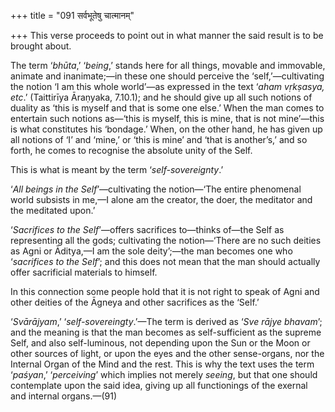 +++
title = "091 सर्वभूतेषु चात्मानम्"

+++
This verse proceeds to point out in what manner the said result is to be
brought about.

The term ‘*bhūta*,’ ‘*being*,’ stands here for all things, movable and
immovable, animate and inanimate;—in these one should perceive the
‘self,’—cultivating the notion ‘I am this whole world’—as expressed in
the text ‘*aham vṛkṣasya, etc*.’ (Taittirīya Āraṇyaka, 7.10.1); and he
should give up all such notions of duality as ‘this is myself and that
is some one else.’ When the man comes to entertain such notions as—‘this
is myself, this is mine, that is not mine’—this is what constitutes his
‘bondage.’ When, on the other hand, he has given up all notions of ‘I’
and ‘mine,’ or ‘this is mine’ and ‘that is another’s,’ and so forth, he
comes to recognise the absolute unity of the Self.

This is what is meant by the term ‘*self-sovereignty*.’

‘*All beings in the Self*’—cultivating the notion—‘The entire phenomenal
world subsists in me,—I alone am the creator, the doer, the meditator
and the meditated upon.’

‘*Sacrifices to the Self*’—offers sacrifices to—thinks of—the Self as
representing all the gods; cultivating the notion—‘There are no such
deities as Agni or Āditya,—I am the sole deity’;—the man becomes one who
‘*sacrifices to the Self*’; and this does not mean that the man should
actually offer sacrificial materials to himself.

In this connection some people hold that it is not right to speak of
Agni and other deities of the Āgneya and other sacrifices as the ‘Self.’

‘*Svārājyam*,’ ‘*self-sovereingty*.’—The term is derived as ‘*Sve rājye
bhavam*’; and the meaning is that the man becomes as self-sufficient as
the supreme Self, and also self-luminous, not depending upon the Sun or
the Moon or other sources of light, or upon the eyes and the other
sense-organs, nor the Internal Organ of the Mind and the rest. This is
why the text uses the term ‘*paśyan*,’ ‘*perceiving*’ which implies not
merely *seeing*, but that one should contemplate upon the said idea,
giving up all functionings of the exernal and internal organs.—(91)


